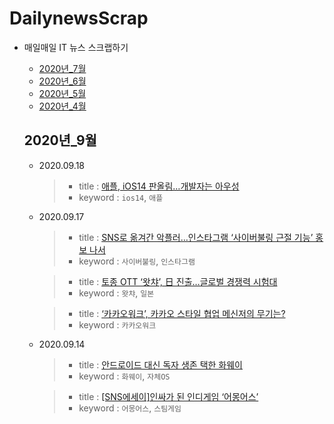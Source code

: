 # DailynewsScrap

  - 매일매일 IT 뉴스 스크랩하기
    - [2020년_7월](https://github.com/wjdrhkd456/DailynewsScrap/blob/master/2020%EB%85%84_7%EC%9B%94.md)
    - [2020년_6월](https://github.com/wjdrhkd456/DailynewsScrap/blob/master/2020%EB%85%84_6%EC%9B%94.md)
    - [2020년_5월](https://github.com/wjdrhkd456/DailynewsScrap/blob/master/2020%EB%85%84_5%EC%9B%94.md)
    - [2020년_4월](https://github.com/wjdrhkd456/DailynewsScrap/blob/master/2020%EB%85%84_4%EC%9B%94.md)
   
    ## 2020년_9월
    
    - 2020.09.18
      >- title : [애플, iOS14 판올림…개발자는 아우성](http://www.bloter.net/archives/406204)
      >- keyword : `ios14`, `애플`
    
    - 2020.09.17
      >- title : [SNS로 옮겨간 악플러…인스타그램 ‘사이버불링 근절 기능’ 홍보 나서](http://www.bloter.net/archives/405807)
      >- keyword : `사이버불링`, `인스타그램`
    
      >- title : [토종 OTT ‘왓챠’, 日 진출…글로벌 경쟁력 시험대](http://www.bloter.net/archives/405949)
      >- keyword : `왓챠`, `일본`
    
      >- title : [‘카카오워크’, 카카오 스타일 협업 메신저의 무기는?](http://www.bloter.net/archives/406037)
      >- keyword : `카카오워크`
    
    - 2020.09.14
      >- title : [안드로이드 대신 독자 생존 택한 화웨이](http://www.bloter.net/archives/405355)
      >- keyword : `화웨이`, `자체OS`
    
      >- title : [[SNS에세이]인싸가 된 인디게임 ‘어몽어스’](http://www.bloter.net/archives/405539)
      >- keyword : `어몽어스`, `스팀게임`
